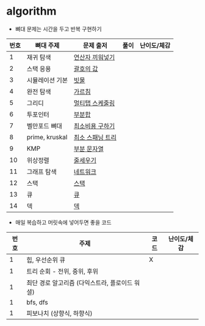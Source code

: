 # algorithm

- 뼈대 문제는 시간을 두고 반복 구현하기

| 번호 | 뼈대 주제       | 문제 출저                                                | 풀이 | 난이도/체감 |
| ---- | --------------- | -------------------------------------------------------- | ---- | ----------- |
| 1    | 재귀 탐색       | [연산자 끼워넣기](https://www.acmicpc.net/problem/14888) |      |             |
| 2    | 스택 응용       | [괄호의 값](https://www.acmicpc.net/problem/2504)        |      |             |
| 3    | 시뮬레이션 기본 | [빗물](https://www.acmicpc.net/problem/14719)            |      |             |
| 4    | 완전 탐색       | [가르침](https://www.acmicpc.net/problem/1062)           |      |             |
| 5    | 그리디          | [멀티탭 스케줄링](https://www.acmicpc.net/problem/1700)  |      |             |
| 6    | 투포인터        | [부분합](https://www.acmicpc.net/problem/1806)           |      |             |
| 7    | 벨만포드 뼈대   | [최소비용 구하기](https://www.acmicpc.net/problem/1916)  |      |             |
| 8    | prime, kruskal  | [최소 스패닝 트리](https://www.acmicpc.net/problem/1197) |      |             |
| 9    | KMP             | [부분 문자열](https://www.acmicpc.net/problem/6550)      |      |             |
| 10   | 위상정렬        | [줄세우기](https://www.acmicpc.net/problem/1681)         |      |             |
| 11   | 그래프 탐색     | [네트워크](https://www.acmicpc.net/problem/1468)         |      |             |
| 12   | 스택            | [스택](https://www.acmicpc.net/problem/10828)            |      |             |
| 13   | 큐              | [큐](https://www.acmicpc.net/problem/10845)              |      |             |
| 14   | 덱              | [덱](https://www.acmicpc.net/problem/10866)              |      |             |

- 매일 복습하고 머릿속에 넣어두면 좋을 코드

| 번호 | 주제                                           | 코드 | 난이도/체감 |
| ---- | ---------------------------------------------- | ---- | ----------- |
| 1    | 힙, 우선순위 큐                                | X    |             |
| 1    | 트리 순회 - 전위, 중위, 후위                   |      |             |
| 1    | 최단 경로 알고리즘 (다익스트라, 플로이드 워셜) |      |
| 1    | bfs, dfs                                       |      |             |
| 1    | 피보나치 (상향식, 하향식)                      |      |             |
